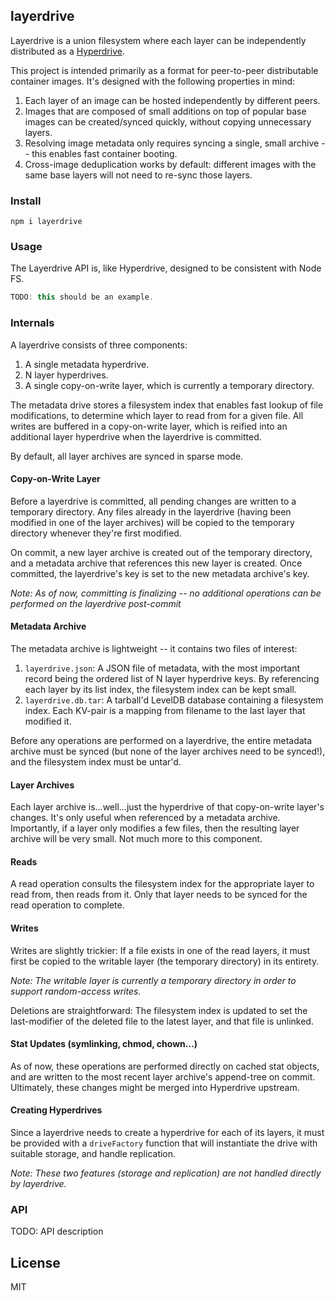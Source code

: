 ## layerdrive
Layerdrive is a union filesystem where each layer can be independently distributed as a [Hyperdrive](https://www.github.com/mafintosh/hyperdrive). 

This project is intended primarily as a format for peer-to-peer distributable container images. It's designed with the following properties in mind:
1. Each layer of an image can be hosted independently by different peers.
2. Images that are composed of small additions on top of popular base images can be created/synced quickly, without copying unnecessary layers.
3. Resolving image metadata only requires syncing a single, small archive -- this enables fast container booting.
4. Cross-image deduplication works by default: different images with the same base layers will not need to re-sync those layers.

### Install
```
npm i layerdrive
```

### Usage
The Layerdrive API is, like Hyperdrive, designed to be consistent with Node FS.

```js
TODO: this should be an example.
```

### Internals
A layerdrive consists of three components:
1. A single metadata hyperdrive.
2. N layer hyperdrives.
3. A single copy-on-write layer, which is currently a temporary directory.

The metadata drive stores a filesystem index that enables fast lookup of file modifications, to determine which layer to read from for a given file. All writes are buffered in a copy-on-write layer, which is reified into an additional layer hyperdrive when the layerdrive is committed.

By default, all layer archives are synced in sparse mode.

#### Copy-on-Write Layer
Before a layerdrive is committed, all pending changes are written to a temporary directory. Any files already in the layerdrive (having been modified in one of the layer archives) will be copied to the temporary directory whenever they're first modified.

On commit, a new layer archive is created out of the temporary directory, and a metadata archive that references this new layer is created. Once committed, the layerdrive's key is set to the new metadata archive's key.

_Note: As of now, committing is finalizing -- no additional operations can be performed on the layerdrive post-commit_

#### Metadata Archive
The metadata archive is lightweight -- it contains two files of interest:
1. `layerdrive.json`: A JSON file of metadata, with the most important record being the ordered list of N layer hyperdrive keys. By referencing each layer by its list index, the filesystem index can be kept small.
2. `layerdrive.db.tar`: A tarball'd LevelDB database containing a filesystem index. Each KV-pair is a mapping from filename to the last layer that modified it.

Before any operations are performed on a layerdrive, the entire metadata archive must be synced (but none of the layer archives need to be synced!), and the filesystem index must be untar'd.

#### Layer Archives
Each layer archive is...well...just the hyperdrive of that copy-on-write layer's changes. It's only useful when referenced by a metadata archive. Importantly, if a layer only modifies a few files, then the resulting layer archive will be very small. Not much more to this component.

#### Reads
A read operation consults the filesystem index for the appropriate layer to read from, then reads from it. Only that layer needs to be synced for the read operation to complete.

#### Writes
Writes are slightly trickier: If a file exists in one of the read layers, it must first be copied to the writable layer (the temporary directory) in its entirety.

_Note: The writable layer is currently a temporary directory in order to support random-access writes._

Deletions are straightforward: The filesystem index is updated to set the last-modifier of the deleted file to the latest layer, and that file is unlinked.

#### Stat Updates (symlinking, chmod, chown...)
As of now, these operations are performed directly on cached stat objects, and are written to the most recent layer archive's append-tree on commit. Ultimately, these changes might be merged into Hyperdrive upstream.

#### Creating Hyperdrives
Since a layerdrive needs to create a hyperdrive for each of its layers, it must be provided with a `driveFactory` function that will instantiate the drive with suitable storage, and handle replication.

_Note: These two features (storage and replication) are not handled directly by layerdrive._

### API
TODO: API description

## License
MIT
